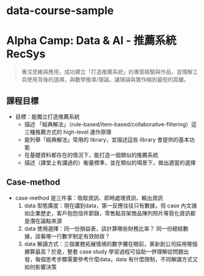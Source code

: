 # data-course-sample

# Alpha Camp: Data & AI - 推薦系統 RecSys

> 專注思維與應用，成功建立「打造推薦系統」的專案經驗與作品，並理解工具使用背後的選擇，與數學推導/理論，讓理論與實作縮到最短的距離。

## 課程目標
- 目標：能獨立打造推薦系統
    - 描述 「經典解法」（rule-based/item-based/collaborative-filtering）這三種推薦方式的 high-level 運作原理
    - 能列舉「經典解法」常用的 library，並描述這些 library 會提供的基本功能
    - 在基礎資料都存在的情況下，能打造一個類似的推薦系統
    - 描述（課堂上有講過的）衡量標準，並在類似的場景下，做出適當的選擇


## Case-method 
- case-method 是三件事：吸取資訊、即時處理資訊、輸出資訊
    1. data 型態廣度：現在講到data，第一反應往往只有數據，但 case 內文諸如企業歷史，客戶抱怨信件節錄，零售點貨架商品陳列照片等質化資訊都是潛在論點來源
    2. data 使用選擇：同一份損益表，該計算哪些財務比率？ 同一份總經數據，該看哪一行數字制定有效財政？
    3. data 解讀方式：三個業務拓展情境的數字攤在眼前，某新創公司採用哪個勝算最高？於是，整套 case study 學習過程可協助一併理解從問題出發，每個思考步驟需要參考什麼data，data 有什麼限制，不同解讀方式又如何影響決策